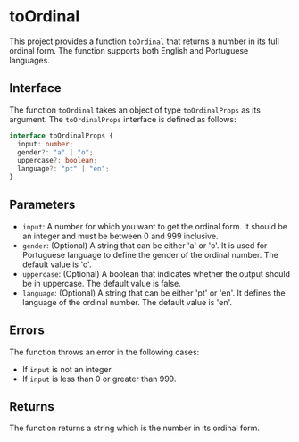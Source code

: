 # toOrdinal

This project provides a function `toOrdinal` that returns a number in its full ordinal form. The function supports both English and Portuguese languages.

## Interface

The function `toOrdinal` takes an object of type `toOrdinalProps` as its argument. The `toOrdinalProps` interface is defined as follows:

```typescript
interface toOrdinalProps {
  input: number;
  gender?: "a" | "o";
  uppercase?: boolean;
  language?: "pt" | "en";
}
```

## Parameters

- `input`: A number for which you want to get the ordinal form. It should be an integer and must be between 0 and 999 inclusive.
- `gender`: (Optional) A string that can be either 'a' or 'o'. It is used for Portuguese language to define the gender of the ordinal number. The default value is 'o'.
- `uppercase`: (Optional) A boolean that indicates whether the output should be in uppercase. The default value is false.
- `language`: (Optional) A string that can be either 'pt' or 'en'. It defines the language of the ordinal number. The default value is 'en'.

## Errors

The function throws an error in the following cases:

- If `input` is not an integer.
- If `input` is less than 0 or greater than 999.

## Returns

The function returns a string which is the number in its ordinal form.
